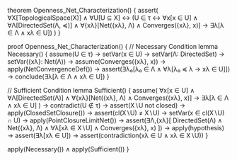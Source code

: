 theorem Openness_Net_Characterization() {
  assert(
    ∀X[TopologicalSpace(X)] ∧ ∀U[U ⊆ X] ↔
    (U ∈ τ ↔ 
      ∀x[x ∈ U] ∧ 
      ∀Λ[DirectedSet(Λ, ≼)] ∧
      ∀{xλ}[Net({xλ}, Λ) ∧ Converges({xλ}, x)] →
      ∃λ[λ ∈ Λ ∧ xλ ∈ U])
  )
}

proof Openness_Net_Characterization() {
  // Necessary Condition
  lemma Necessary() {
    assume(U ∈ τ) →
    setVar(x ∈ U) →
    setVar(Λ: DirectedSet) →
    setVar({xλ}: Net(Λ)) →
    assume(Converges({xλ}, x)) →
    apply(NetConvergenceDef()) →
    assert(∃λ₀[λ₀ ∈ Λ ∧ ∀λ[λ₀ ≼ λ → xλ ∈ U]]) →
    conclude(∃λ[λ ∈ Λ ∧ xλ ∈ U])
  }

  // Sufficient Condition
  lemma Sufficient() {
    assume(
      ∀x[x ∈ U] ∧
      ∀Λ[DirectedSet(Λ)] ∧
      ∀{xλ}[Net({xλ}, Λ) ∧ Converges({xλ}, x)] →
      ∃λ[λ ∈ Λ ∧ xλ ∈ U]
    ) →
    contradict(U ∉ τ) →
    assert(X∖U not closed) →
    apply(ClosedSetClosure()) →
    assert(cl(X∖U) ≠ X∖U) →
    setVar(x ∈ cl(X∖U) ∩ U) →
    apply(PointClosureLimitNet()) →
    assert(∃Λ,{xλ}[
      DirectedSet(Λ) ∧
      Net({xλ}, Λ) ∧
      ∀λ[xλ ∈ X∖U] ∧
      Converges({xλ}, x)
    ]) →
    apply(hypothesis) →
    assert(∃λ[xλ ∈ U]) →
    assert(contradiction(xλ ∈ U ∧ xλ ∈ X∖U))
  }

  apply(Necessary()) ∧ apply(Sufficient())
}